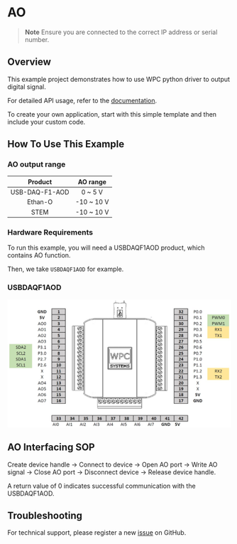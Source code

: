 # AO
> **Note**
> Ensure you are connected to the correct IP address or serial number.

## Overview

This example project demonstrates how to use WPC python driver to output digital signal.

For detailed API usage, refer to the [documentation](https://wpc-systems-ltd.github.io/WPC_Python_driver_release/).

To create your own application, start with this simple template and then include your custom code.

## How To Use This Example

### AO output range

| Product         |AO range    |
|:---------------:|:----------:|
| USB-DAQ-F1-AOD  | 0 ~ 5 V    |
| Ethan-O         | -10 ~ 10 V |
| STEM            | -10 ~ 10 V |

### Hardware Requirements

To run this example, you will need a USBDAQF1AOD product, which contains AO function.

Then, we take `USBDAQF1AOD` for example.

### USBDAQF1AOD

<img src="https://github.com/WPC-Systems-Ltd/WPC_Python_driver_release/blob/main/Reference/Pinouts/pinout-USBDAQF1AOD.JPG" alt="drawing" width="600"/>

## AO Interfacing SOP

Create device handle -> Connect to device -> Open AO port -> Write AO signal -> Close AO port -> Disconnect device -> Release device handle.

A return value of 0 indicates successful communication with the USBDAQF1AOD.

## Troubleshooting

For technical support, please register a new [issue](https://github.com/WPC-Systems-Ltd/WPC_Python_driver_release/issues) on GitHub.